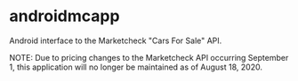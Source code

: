 # androidmcapp
Android interface to the Marketcheck "Cars For Sale" API.


NOTE: Due to pricing changes to the Marketcheck API occurring September 1, this application will no longer be maintained as of August 18, 2020.
